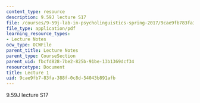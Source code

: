 ```yaml
---
content_type: resource
description: 9.59J lecture S17
file: /courses/9-59j-lab-in-psycholinguistics-spring-2017/9cae9fb783fa388f0c8d54043b891afb_MIT9_59jS17_lec1.pdf
file_type: application/pdf
learning_resource_types:
- Lecture Notes
ocw_type: OCWFile
parent_title: Lecture Notes
parent_type: CourseSection
parent_uid: fbcfd828-7be2-825b-91be-13b1369dcf34
resourcetype: Document
title: Lecture 1
uid: 9cae9fb7-83fa-388f-0c8d-54043b891afb
---
```

9.59J lecture S17

